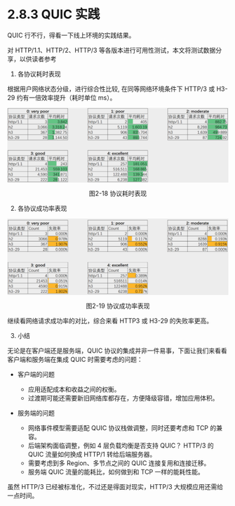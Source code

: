 # 2.8.3 QUIC 实践

QUIC 行不行，得看一下线上环境的实践结果。

对 HTTP/1.1、HTTP/2、HTTP/3 等各版本进行可用性测试，本文将测试数据分享，以供读者参考

1. 各协议耗时表现

根据用户网络状态分级，进行综合性比较, 在同等网络环境条件下 HTTP/3 或 H3-29 约有一倍效率提升（耗时单位 ms）。

<div  align="center">
	<img src="../assets/quic-1.png" width = "660"  align=center />
	<p>图2-18 协议耗时表现</p>
</div>


2. 各协议成功率表现

<div  align="center">
	<img src="../assets/quic-3.png" width = "660"  align=center />
	<p>图2-19 协议成功率表现</p>
</div>

继续看网络请求成功率的对比，综合来看 HTTP3 或 H3-29 的失败率更高。

3. 小结

无论是在客户端还是服务端，QUIC 协议的集成并非一件易事，下面让我们来看看客户端和服务端在集成 QUIC 时需要考虑的问题：

- 客户端的问题
	- 应用适配成本和收益之间的权衡。
	- 过渡期可能还需要新旧网络库都存在，方便降级容错，增加应用体积。

- 服务端的问题
	- 网络事件模型需要适配 QUIC 协议栈做调整，同时还要考虑和 TCP 的兼容。
	- 后端架构面临调整，例如 4 层负载均衡是否支持 QUIC？ HTTP/3 的 QUIC 流量如何换成 HTTP/1 转给后端服务器。
	- 需要考虑到多 Region、多节点之间的 QUIC 连接复用和连接迁移。
	- 服务端 QUIC 流量的能耗比，如何做到和 TCP 一样的能耗性能。

虽然 HTTP/3 已经被标准化，不过还是得面对现实，HTTP/3 大规模应用还需给一点时间。